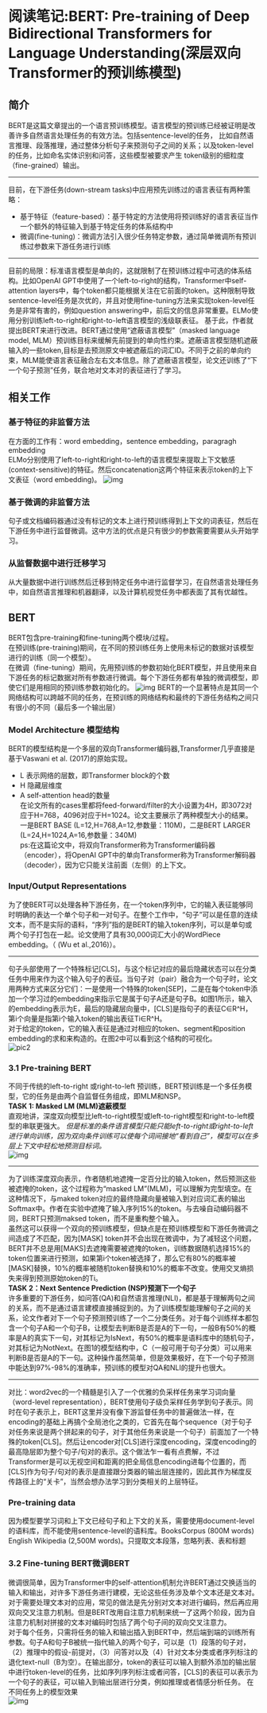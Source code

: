 # 阅读笔记:BERT: Pre-training of Deep Bidirectional Transformers for Language Understanding(深层双向Transformer的预训练模型)
## 简介
BERT是这篇文章提出的一个语言预训练模型。语言模型的预训练已经被证明是改善许多自然语言处理任务的有效方法。包括sentence-level的任务，
比如自然语言推理、段落推理，通过整体分析句子来预测句子之间的关系；以及token-level的任务，比如命名实体识别和问答，这些模型被要求产生
token级别的细粒度（fine-grained）输出。
***
  目前，在下游任务(down-stream tasks)中应用预先训练过的语言表征有两种策略：
  - 基于特征（feature-based）：基于特定的方法使用将预训练好的语言表征当作一个额外的特征输入到基于特定任务的体系结构中
  - 微调(fine-tuning)：微调方法引入很少任务特定参数，通过简单微调所有预训练过参数来下游任务进行训练
***
目前的局限：标准语言模型是单向的，这就限制了在预训练过程中可选的体系结构。比如OpenAI GPT中使用了一个left-to-right的结构，Transformer中self-attention layers中，每个token都只能根据关注在它前面的token。这种限制导致sentence-level任务是次优的，并且对使用fine-tuning方法来实现token-level任务是非常有害的，例如question answering中，前后文的信息非常重要。ELMo使用分别训练left-to-right和right-to-left语言模型的浅级联表征。
基于此，作者就提出BERT来进行改进。BERT通过使用“遮蔽语言模型”（masked language model, MLM）预训练目标来缓解先前提到的单向性约束。遮蔽语言模型随机遮蔽输入的一些token,目标是去预测原文中被遮蔽后的词汇ID。不同于之前的单向约束，MLM能使语言表征融合左右文本信息。除了遮蔽语言模型，论文还训练了“下一个句子预测”任务，联合地对文本对的表征进行了学习。

## 相关工作
### 基于特征的非监督方法
在方面的工作有：word embedding，sentence embedding，paragragh embedding  
ELMo分别使用了left-to-right和right-to-left的语言模型来提取上下文敏感(context-sensitive)的特征。然后concatenation这两个特征来表示token的上下文表征（word embedding)。
![img](https://img-blog.csdnimg.cn/20190619133650508.png?x-oss-process=image/watermark,type_ZmFuZ3poZW5naGVpdGk,shadow_10,text_aHR0cHM6Ly9ibG9nLmNzZG4ubmV0L2NzZG5fbWlzbGk=,size_16,color_FFFFFF,t_70)
### 基于微调的非监督方法
句子或文档编码器通过没有标记的文本上进行预训练得到上下文的词表征，然后在下游任务中进行监督微调。这中方法的优点是只有很少的参数需要需要从头开始学习。
### 从监督数据中进行迁移学习
从大量数据中进行训练然后迁移到特定任务中进行监督学习，在自然语言处理任务中，如自然语言推理和机器翻译，以及计算机视觉任务中都表面了其有优越性。

## BERT
BERT包含pre-training和fine-tuning两个模块/过程。  
在预训练(pre-training)期间，在不同的预训练任务上使用未标记的数据对该模型进行的训练（同一个模型）。  
在微调（fine-tuning）期间，先用预训练的参数初始化BERT模型，并且使用来自下游任务的标记数据对所有参数进行微调。每个下游任务都有单独的微调模型，即使它们是用相同的预训练参数初始化的。
![img](https://img-blog.csdnimg.cn/20190619133724708.png?x-oss-process=image/watermark,type_ZmFuZ3poZW5naGVpdGk,shadow_10,text_aHR0cHM6Ly9ibG9nLmNzZG4ubmV0L2NzZG5fbWlzbGk=,size_16,color_FFFFFF,t_70)
BERT的一个显著特点是其同一个网络结构可以跨越不同的任务，在预训练的网络结构和最终的下游任务结构之间只有很小的不同（最后多一个输出层）  
### Model Architecture 模型结构
BERT的模型结构是一个多层的双向Transformer编码器,Transformer几乎直接是基于Vaswani et al. (2017)的原始实现。
- L 表示网络的层数，即Transformer block的个数  
- H 隐藏层维度  
- A self-attention head的数量  
在论文所有的cases里都将feed-forward/filter的大小设置为4H，即3072对应于H=768，4096对应于H=1024。论文主要展示了两种模型大小的结果。一是BERT BASE (L=12,H=768,A=12,参数量：110M)，二是BERT LARGER (L=24,H=1024,A=16,参数量：340M)  
ps:在这篇论文中，将双向Transformer称为Transformer编码器（encoder），将OpenAI GPT中的单向Transformer称为Transformer解码器（decoder），因为它只能关注前面（左侧）的上下文。

### Input/Output Representations
为了使BERT可以处理各种下游任务，在一个token序列中，它的输入表征能够同时明确的表达一个单个句子和一对句子。在整个工作中，“句子”可以是任意的连续文本，而不是实际的语料，“序列”指的是BERT的输入token序列，可以是单句或两个句子打包在一起。论文使用了具有30,000词汇大小的WordPiece embedding。（ (Wu et al.,2016)）。
***
句子头部使用了一个特殊标记[CLS]，与这个标记对应的最后隐藏状态可以在分类任务中用来作为这个输入句子的表征。当句子对（pair）融合为一个句子时，论文用两种方式来区分它们：一是使用一个特殊的token[SEP]，二是在每个token中添加一个学习过的embedding来指示它是属于句子A还是句子B。如图1所示，输入的embedding表示为E，最后的隐藏层向量中，[CLS]是指句子的表征C∈R^H，第i个向量是指第i个输入token的输出表征Ti∈R^H。  
对于给定的token，它的输入表征是通过对相应的token、segment和position embedding的求和来构造的。在图2中可以看到这个结构的可视化。  
![pic2](https://img-blog.csdnimg.cn/20190619133806557.png?x-oss-process=image/watermark,type_ZmFuZ3poZW5naGVpdGk,shadow_10,text_aHR0cHM6Ly9ibG9nLmNzZG4ubmV0L2NzZG5fbWlzbGk=,size_16,color_FFFFFF,t_70)  

### 3.1 Pre-training BERT
不同于传统的left-to-right 或right-to-left 预训练，BERT预训练是一个多任务模型，它的任务是由两个自监督任务组成，即MLM和NSP。  
**TASK 1: Masked LM (MLM)遮蔽模型**   
直观地讲，深度双向模型比left-to-right模型或left-to-right模型和right-to-left模型的串联更强大。 *但是标准的条件语言模型只能只能left-to-right或right-to-left进行单向训练，因为双向条件训练可以使每个词间接地“看到自己”，模型可以在多层上下文中轻松地预测目标词。*  
![img](https://img-blog.csdnimg.cn/2019061913382754.png?x-oss-process=image/watermark,type_ZmFuZ3poZW5naGVpdGk,shadow_10,text_aHR0cHM6Ly9ibG9nLmNzZG4ubmV0L2NzZG5fbWlzbGk=,size_16,color_FFFFFF,t_70)
***
为了训练深度双向表示，作者随机地遮掩一定百分比的输入token，然后预测这些被遮掩的token，这个过程称为“masked LM”(MLM)，可以理解为完型填空。在这种情况下，与maked token对应的最终隐藏向量被输入到对应词汇表的输出Softmax中。作者在实验中遮掩了输入序列15%的token。与去噪自动编码器不同，BERT只预测maksed token，而不是重构整个输入。  
虽然这可以获得一个双向的预训练模型，但缺点是在预训练模型和下游任务微调之间造成了不匹配，因为[MASK] token并不会出现在微调中，为了减轻这个问题，BERT并不总是用[MAKS]去遮掩需要被遮掩的token，训练数据随机选择15%的token位置来进行预测，如果第i个token被选择了，那么它有80%的概率被[MASK]替换，10%的概率被随机token替换和10%的概率不改变。使用交叉熵损失来得到预测原始token的Ti。  
**TASK 2：Next Sentence Prediction (NSP)预测下一个句子**  
许多重要的下游任务，如问答(QA)和自然语言推理(NLI)，都是基于理解两句之间的关系，而不是通过语言建模直接捕捉到的。为了训练模型能理解句子之间的关系，论文作者对下一个句子预测预训练了一个二分类任务。对于每个训练样本都包含一个句子A和一个句子B，让模型去判断B是否是A的下一句，一般B有50%的概率是A的真实下一句，对其标记为IsNext，有50%的概率是语料库中的随机句子，对其标记为NotNext。在图1的模型结构中，C（一般可用于句子分类）可以用来判断B是否是A的下一句。这种操作虽然简单，但是效果极好，在下一个句子预测中能达到97%-98%的准确率，预训练的模型对QA和NLI的提升也很大。  
***
对比：word2vec的一个精髓是引入了一个优雅的负采样任务来学习词向量（word-level representation），BERT使用句子级负采样任务学到句子表示。同时在句子表示上，BERT这里并没有像下游监督任务中的普遍做法一样，在encoding的基础上再搞个全局池化之类的，它首先在每个sequence（对于句子对任务来说是两个拼起来的句子，对于其他任务来说是一个句子）前面加了一个特殊的token[CLS]。然后让encoder对[CLS]进行深度encoding，深度encoding的最高隐层即为整个句子/句对的表示。这个做法乍一看有点费解，不过Transformer是可以无视空间和距离的把全局信息encoding进每个位置的，而[CLS]作为句子/句对的表示是直接跟分类器的输出层连接的，因此其作为梯度反传路径上的“关卡”，当然会想办法学习到分类相关的上层特征。
### Pre-training data
因为模型要学习词和上下文已经句子和上下文的关系，需要使用document-level的语料库，而不能使用sentence-level的语料库。BooksCorpus (800M words)
English Wikipedia (2,500M words)。只提取文本段落，忽略列表、表和标题

### 3.2 Fine-tuning BERT微调BERT
微调很简单，因为Transformer中的self-attention机制允许BERT通过交换适当的输入和输出，对许多下游任务进行建模，无论这些任务涉及单个文本还是文本对。
对于需要处理文本对的应用，常见的做法是先分别对文本对进行编码，然后再应用双向交叉注意力机制。但是BERT改用自注意力机制来统一了这两个阶段，因为自注意力机制对拼接的文本对编码时包括了两个句子间的双向交叉注意力。  
对于每个任务，只需将任务的输入和输出插入到BERT中，然后端到端的训练所有参数。句子A和句子B被统一指代输入的两个句子，可以是（1）段落的句子对，（2）推理中的假设-前提对，（3）问答对以及（4）针对文本分类或者序列标注的退化text-null（B为空）。在输出部分，token的表征可以输入到额外添加的输出层中进行token-level的任务，比如序列序列标注或者问答，[CLS]的表征可以表示为一个句子的表征，可以输入到输出层进行分类，例如推理或者情感分析任务。
在不同任务上的模型效果  
![img](https://img-blog.csdnimg.cn/20190619133851319.png?x-oss-process=image/watermark,type_ZmFuZ3poZW5naGVpdGk,shadow_10,text_aHR0cHM6Ly9ibG9nLmNzZG4ubmV0L2NzZG5fbWlzbGk=,size_16,color_FFFFFF,t_70)
